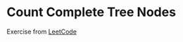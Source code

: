 # Count Complete Tree Nodes
Exercise from [LeetCode](https://leetcode.com/problems/count-complete-tree-nodes/description/)